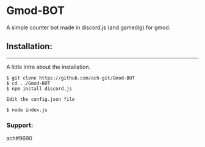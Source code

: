 # Gmod-BOT
A simple counter bot made in discord.js (and gamedig) for gmod.

## Installation:
***
A little intro about the installation. 
```
$ git clone https://github.com/ach-git/Gmod-BOT
$ cd ../Gmod-BOT
$ npm install discord.js

Edit the config.json file

$ node index.js
```

### Support:
ach#9690

